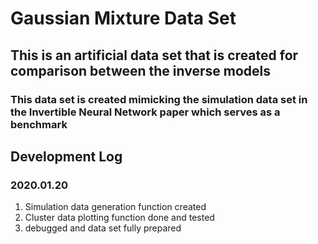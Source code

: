 # Gaussian Mixture Data Set
## This is an artificial data set that is created for comparison between the inverse models
### This data set is created mimicking the simulation data set in the Invertible Neural Network paper which serves as a benchmark

## Development Log
### 2020.01.20
1. Simulation data generation function created
2. Cluster data plotting function done and tested
3. debugged and data set fully prepared

